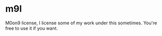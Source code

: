 # m9l
M0on9 license, I license some of my work under this sometimes. You're free to use it if you want.
